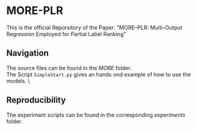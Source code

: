 # MORE-PLR
This is the official Reporsitory of the Paper: "MORE–PLR: Multi-Output Regression Employed for Partial Label Ranking"
## Navigation
The source files can be found in the *MORE* folder. \
The Script `SimpleStart.py` gives an hands ond example of how to use the models. \
## Reproducibility
The experimant scripts can be found in the corresponding *experiments* folder.